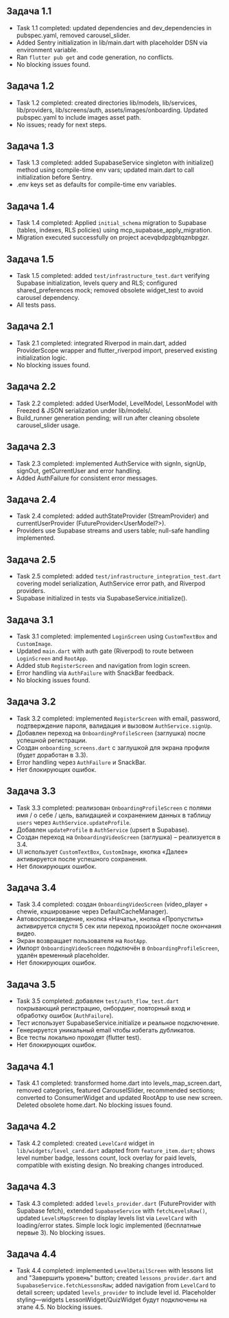 ## Задача 1.1
- Task 1.1 completed: updated dependencies and dev_dependencies in pubspec.yaml, removed carousel_slider.
- Added Sentry initialization in lib/main.dart with placeholder DSN via environment variable.
- Ran `flutter pub get` and code generation, no conflicts.
- No blocking issues found.

## Задача 1.2
- Task 1.2 completed: created directories lib/models, lib/services, lib/providers, lib/screens/auth, assets/images/onboarding. Updated pubspec.yaml to include images asset path.
- No issues; ready for next steps.

## Задача 1.3
- Task 1.3 completed: added SupabaseService singleton with initialize() method using compile-time env vars; updated main.dart to call initialization before Sentry.
- .env keys set as defaults for compile-time env variables.

## Задача 1.4
- Task 1.4 completed: Applied `initial_schema` migration to Supabase (tables, indexes, RLS policies) using mcp_supabase_apply_migration.
- Migration executed successfully on project acevqbdpzgbtqznbpgzr.

## Задача 1.5
- Task 1.5 completed: added `test/infrastructure_test.dart` verifying Supabase initialization, levels query and RLS; configured shared_preferences mock; removed obsolete widget_test to avoid carousel dependency.
- All tests pass.

## Задача 2.1
- Task 2.1 completed: integrated Riverpod in main.dart, added ProviderScope wrapper and flutter_riverpod import, preserved existing initialization logic.
- No blocking issues found.

## Задача 2.2
- Task 2.2 completed: added UserModel, LevelModel, LessonModel with Freezed & JSON serialization under lib/models/.
- Build_runner generation pending; will run after cleaning obsolete carousel_slider usage.

## Задача 2.3
- Task 2.3 completed: implemented AuthService with signIn, signUp, signOut, getCurrentUser and error handling.
- Added AuthFailure for consistent error messages.

## Задача 2.4
- Task 2.4 completed: added authStateProvider (StreamProvider<AuthState>) and currentUserProvider (FutureProvider<UserModel?>).
- Providers use Supabase streams and users table; null-safe handling implemented.

## Задача 2.5
- Task 2.5 completed: added `test/infrastructure_integration_test.dart` covering model serialization, AuthService error path, and Riverpod providers.
- Supabase initialized in tests via SupabaseService.initialize().

## Задача 3.1
- Task 3.1 completed: implemented `LoginScreen` using `CustomTextBox` and `CustomImage`.
- Updated `main.dart` with auth gate (Riverpod) to route between `LoginScreen` and `RootApp`.
- Added stub `RegisterScreen` and navigation from login screen.
- Error handling via `AuthFailure` with SnackBar feedback.
- No blocking issues found.

## Задача 3.2
- Task 3.2 completed: implemented `RegisterScreen` with email, password, подтверждение пароля, валидация и вызовом `AuthService.signUp`.
- Добавлен переход на `OnboardingProfileScreen` (заглушка) после успешной регистрации.
- Создан `onboarding_screens.dart` с заглушкой для экрана профиля (будет доработан в 3.3).
- Error handling через `AuthFailure` и SnackBar.
- Нет блокирующих ошибок.

## Задача 3.3
- Task 3.3 completed: реализован `OnboardingProfileScreen` с полями имя / о себе / цель, валидацией и сохранением данных в таблицу `users` через `AuthService.updateProfile`.
- Добавлен `updateProfile` в `AuthService` (upsert в Supabase).
- Создан переход на `OnboardingVideoScreen` (заглушка) – реализуется в 3.4.
- UI использует `CustomTextBox`, `CustomImage`, кнопка «Далее» активируется после успешного сохранения.
- Нет блокирующих ошибок.

## Задача 3.4
- Task 3.4 completed: создан `OnboardingVideoScreen` (video_player + chewie, кэширование через DefaultCacheManager).
- Автовоспроизведение, кнопка «Начать», кнопка «Пропустить» активируется спустя 5 сек или переход произойдет после окончания видео.
- Экран возвращает пользователя на `RootApp`.
- Импорт `OnboardingVideoScreen` подключён в `OnboardingProfileScreen`, удалён временный placeholder.
- Нет блокирующих ошибок.

## Задача 3.5
- Task 3.5 completed: добавлен `test/auth_flow_test.dart` покрывающий регистрацию, онбординг, повторный вход и обработку ошибок (`AuthFailure`).
- Тест использует SupabaseService.initialize и реальное подключение.
- Генерируется уникальный email чтобы избегать дубликатов.
- Все тесты локально проходят (flutter test).
- Нет блокирующих ошибок.

## Задача 4.1
- Task 4.1 completed: transformed home.dart into levels_map_screen.dart, removed categories, featured CarouselSlider, recommended sections; converted to ConsumerWidget and updated RootApp to use new screen. Deleted obsolete home.dart. No blocking issues found.

## Задача 4.2
- Task 4.2 completed: created `LevelCard` widget in `lib/widgets/level_card.dart` adapted from `feature_item.dart`; shows level number badge, lessons count, lock overlay for paid levels, compatible with existing design. No breaking changes introduced.

## Задача 4.3
- Task 4.3 completed: added `levels_provider.dart` (FutureProvider with Supabase fetch), extended `SupabaseService` with `fetchLevelsRaw()`, updated `LevelsMapScreen` to display levels list via `LevelCard` with loading/error states. Simple lock logic implemented (бесплатные первые 3). No blocking issues.

## Задача 4.4
- Task 4.4 completed: implemented `LevelDetailScreen` with lessons list and "Завершить уровень" button; created `lessons_provider.dart` and `SupabaseService.fetchLessonsRaw`; added navigation from `LevelCard` to detail screen; updated `levels_provider` to include level id. Placeholder styling—widgets LessonWidget/QuizWidget будут подключены на этапе 4.5. No blocking issues.
